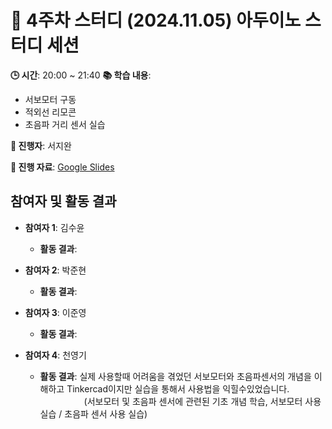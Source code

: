 # 📑 4주차 스터디 (2024.11.05) 아두이노 스터디 세션

**🕒 시간**: 20:00 ~ 21:40
**📚 학습 내용**:  
- 서보모터 구동
- 적외선 리모콘
- 초음파 거리 센서 실습 

**👤 진행자**: 서지완

**🔗 진행 자료**: [Google Slides](https://docs.google.com/presentation/d/16vfOs2-zDnqGAd6XPWEBt9MlHHcKzKpH4lsp_pUZgj4/edit?usp=drive_link)

## 참여자 및 활동 결과

- **참여자 1**: 김수윤  
  - **활동 결과**: 

- **참여자 2**: 박준현  
  - **활동 결과**: 

- **참여자 3**: 이준영  
  - **활동 결과**: 

- **참여자 4**: 천영기  
  - **활동 결과**: 실제 사용할때 어려움을 겪었던 서보모터와 초음파센서의 개념을 이해하고 Tinkercad이지만 실습을 통해서 사용법을 익힐수있었습니다.  
     (서보모터 및 초음파 센서에 관련된 기초 개념 학습, 서보모터 사용 실습 / 초음파 센서 사용 실습)
